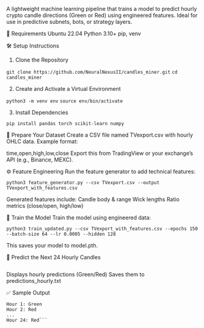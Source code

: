 A lightweight machine learning pipeline that trains a model to predict hourly crypto candle directions (Green or Red) using engineered features. Ideal for use in predictive subnets, bots, or strategy layers.

🧰 Requirements
Ubuntu 22.04
Python 3.10+
pip, venv

🛠️ Setup Instructions
1. Clone the Repository

```git clone https://github.com/NeuralNexusII/candles_miner.git```
```cd candles_miner```

2. Create and Activate a Virtual Environment

```python3 -m venv env```
```source env/bin/activate```

3. Install Dependencies

```pip install pandas torch scikit-learn numpy```

📄 Prepare Your Dataset
Create a CSV file named TVexport.csv with hourly OHLC data. Example format:

time,open,high,low,close
Export this from TradingView or your exchange’s API (e.g., Binance, MEXC).

⚙️ Feature Engineering
Run the feature generator to add technical features:

```python3 feature_generator.py --csv TVexport.csv --output TVexport_with_features.csv```

Generated features include:
Candle body & range
Wick lengths
Ratio metrics (close/open, high/low)

🧠 Train the Model
Train the model using engineered data:

```python3 train_updated.py --csv TVexport_with_features.csv --epochs 150 --batch-size 64 --lr 0.0005 --hidden 128```

This saves your model to model.pth.

🔮 Predict the Next 24 Hourly Candles

```python3 predicthourly.py
```
Displays hourly predictions (Green/Red)
Saves them to predictions_hourly.txt

✅ Sample Output

```📤 Predictions:
Hour 1: Green
Hour 2: Red
...
Hour 24: Red```

